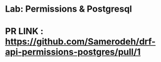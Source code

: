# Lab: Permissions & Postgresql

# PR LINK : https://github.com/Samerodeh/drf-api-permissions-postgres/pull/1